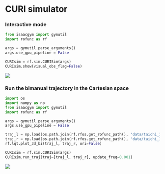 # CURI simulator

### Interactive mode 
```python
from isaacgym import gymutil
import rofunc as rf

args = gymutil.parse_arguments()
args.use_gpu_pipeline = False

CURIsim = rf.sim.CURISim(args)
CURIsim.show(visual_obs_flag=False)
```

![](../img/Videos/curi_interactive.gif)

### Run the bimanual trajectory in the Cartesian space

```python
import os
import numpy as np
from isaacgym import gymutil
import rofunc as rf

args = gymutil.parse_arguments()
args.use_gpu_pipeline = False

traj_l = np.load(os.path.join(rf.rfos.get_rofunc_path(), 'data/taichi_1l.npy'))
traj_r = np.load(os.path.join(rf.rfos.get_rofunc_path(), 'data/taichi_1r.npy'))
rf.lqt.plot_3d_bi(traj_l, traj_r, ori=False)

CURIsim = rf.sim.CURISim(args)
CURIsim.run_traj(traj=[traj_l, traj_r], update_freq=0.001)
```

![](../img/Videos/CURITaichiFlat.gif)

